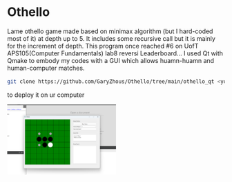 # Othello
Lame othello game made based on minimax algorithm (but I hard-coded most of it) at depth up to 5. It includes some recursive call but it is mainly for the increment of depth.
This program once reached #6 on UofT APS105(Computer Fundamentals) lab8 reversi Leaderboard...
I used Qt with Qmake to embody my codes with a GUI which allows huamn-huamn and human-computer matches.
```sh
git clone https://github.com/GaryZhous/Othello/tree/main/othello_qt <your project file>
```

to deploy it on ur computer

<img src="https://github.com/GaryZhous/Othello/blob/main/Othello.png" title="Components" width=50% height=50%>

